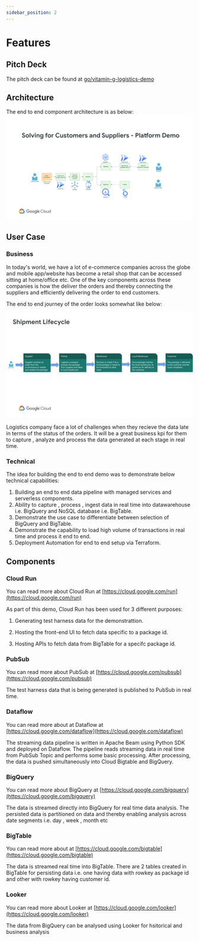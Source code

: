 ```yaml
---
sidebar_position: 2
---
```


# Features

## Pitch Deck

The pitch deck can be found at [go/vitamin-g-logistics-demo](http://go/vitamin-g-logistics-demo)

## Architecture

The end to end component architecture is as below:
![Demo Architecture](./images/Architecture.svg)

## User Case

### Business
In today's world, we have a lot of e-commerce companies across the globe and mobile app/website has become a retail shop that can be accessed sitting at home/office etc. One of the key components across these companies is how the deliver the orders and thereby connecting the suppliers and efficiently delivering the order to end customers.

The end to end journey of the order looks somewhat like below:

![Journey](./images/Journey.svg)

Logistics company face a lot of challenges when they recieve the data late in terms of the status of the orders. It will be a great business kpi for them to capture , analyze and process the data generated at each stage in real time.

### Technical
The idea for building the end to end demo was to demonstrate below technical capabilities:
1. Building an end to end data pipeline with managed services and serverless components.
2. Ability to capture , process , ingest data in real time into datawarehouse i.e. BigQuery and NoSQL database i.e. BigTable.
3. Demonstrate the use case to differentiate between selection of BigQuery and BigTable.
4. Demonstrate the capability to load high volume of transactions in real time and process it end to end.
5. Deployment Automation for end to end setup via Terraform.

## Components

### Cloud Run
You can read more about Cloud Run at [https://cloud.google.com/run](https://cloud.google.com/run)

As part of this demo, Cloud Run has been used for 3 different purposes:

1) Generating test harness data for the demonstrattion.

2) Hosting the front-end UI to fetch data specific to a package id.

3) Hosting APIs to fetch data from BigTable for a specifc package id. 
### PubSub
You can read more about PubSub at [https://cloud.google.com/pubsub](https://cloud.google.com/pubsub)

The test harness data that is being generated is published to PubSub in real time.
### Dataflow
You can read more about at Dataflow at [https://cloud.google.com/dataflow](https://cloud.google.com/dataflow)

The streaming data pipeline is written in Apache Beam using Python SDK and deployed on Dataflow. 
The pipeline reads streaming data in real time from PubSub Topic and performs some basic processing. 
After processing, the data is pushed simultaneously into Cloud Bigtable and BigQuery.
### BigQuery
You can read more about BigQuery at [https://cloud.google.com/bigquery](https://cloud.google.com/bigquery)

The data is streamed directly into BigQuery for real time data analysis. 
The persisted data is partitioned on data and thereby enabling analysis across date segments i.e. day , week , month etc
### BigTable
You can read more about at [https://cloud.google.com/bigtable](https://cloud.google.com/bigtable)

The data is streamed real time into BigTable. There are 2 tables created in BigTable for persisting data i.e. one having data with rowkey as package id and other with rowkey having customer id.
### Looker
You can read more about Looker at [https://cloud.google.com/looker](https://cloud.google.com/looker)

The data from BigQuery can be analysed using Looker for hsitorical and business analysis
